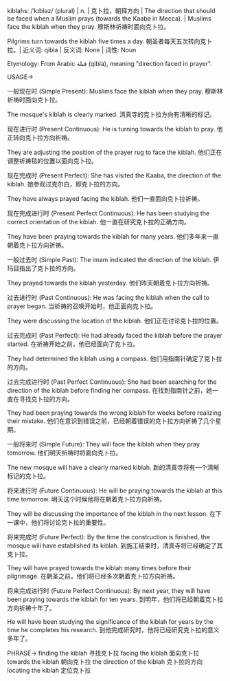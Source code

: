 kiblahs: /ˈkɪbləz/ (plural) | n. | 克卜拉，朝拜方向 | The direction that should be faced when a Muslim prays (towards the Kaaba in Mecca). |  Muslims face the kiblah when they pray.  穆斯林祈祷时面向克卜拉。

 Pilgrims turn towards the kiblah five times a day. 朝圣者每天五次转向克卜拉。| 近义词: qibla | 反义词: None | 词性: Noun

Etymology: From Arabic قبلة (qibla), meaning "direction faced in prayer".

USAGE->

一般现在时 (Simple Present):
Muslims face the kiblah when they pray. 穆斯林祈祷时面向克卜拉。

The mosque's kiblah is clearly marked. 清真寺的克卜拉方向有清晰的标记。


现在进行时 (Present Continuous):
He is turning towards the kiblah to pray. 他正转向克卜拉方向祈祷。

They are adjusting the position of the prayer rug to face the kiblah. 他们正在调整祈祷毯的位置以面向克卜拉。


现在完成时 (Present Perfect):
She has visited the Kaaba, the direction of the kiblah. 她参观过克尔白，即克卜拉的方向。

They have always prayed facing the kiblah.  他们一直面向克卜拉祈祷。


现在完成进行时 (Present Perfect Continuous):
He has been studying the correct orientation of the kiblah. 他一直在研究克卜拉的正确方向。

They have been praying towards the kiblah for many years. 他们多年来一直朝着克卜拉方向祈祷。


一般过去时 (Simple Past):
The imam indicated the direction of the kiblah.  伊玛目指出了克卜拉的方向。

They prayed towards the kiblah yesterday. 他们昨天朝着克卜拉方向祈祷。


过去进行时 (Past Continuous):
He was facing the kiblah when the call to prayer began.  当祈祷的召唤开始时，他正面向克卜拉。

They were discussing the location of the kiblah. 他们正在讨论克卜拉的位置。


过去完成时 (Past Perfect):
He had already faced the kiblah before the prayer started. 在祈祷开始之前，他已经面向了克卜拉。

They had determined the kiblah using a compass.  他们用指南针确定了克卜拉的方向。


过去完成进行时 (Past Perfect Continuous):
She had been searching for the direction of the kiblah before finding her compass. 在找到指南针之前，她一直在寻找克卜拉的方向。

They had been praying towards the wrong kiblah for weeks before realizing their mistake.  他们在意识到错误之前，已经朝着错误的克卜拉方向祈祷了几个星期。


一般将来时 (Simple Future):
They will face the kiblah when they pray tomorrow.  他们明天祈祷时将面向克卜拉。

The new mosque will have a clearly marked kiblah. 新的清真寺将有一个清晰标记的克卜拉。


将来进行时 (Future Continuous):
He will be praying towards the kiblah at this time tomorrow. 明天这个时候他将在朝着克卜拉方向祈祷。

They will be discussing the importance of the kiblah in the next lesson. 在下一课中，他们将讨论克卜拉的重要性。


将来完成时 (Future Perfect):
By the time the construction is finished, the mosque will have established its kiblah. 到施工结束时，清真寺将已经确定了其克卜拉。

They will have prayed towards the kiblah many times before their pilgrimage. 在朝圣之前，他们将已经多次朝着克卜拉方向祈祷。


将来完成进行时 (Future Perfect Continuous):
By next year, they will have been praying towards the kiblah for ten years. 到明年，他们将已经朝着克卜拉方向祈祷十年了。

He will have been studying the significance of the kiblah for years by the time he completes his research.  到他完成研究时，他将已经研究克卜拉的意义多年了。



PHRASE->
finding the kiblah 寻找克卜拉
facing the kiblah 面向克卜拉
towards the kiblah 朝向克卜拉
the direction of the kiblah 克卜拉的方向
locating the kiblah 定位克卜拉
